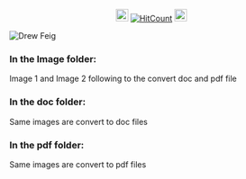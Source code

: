 <div id="profile-views-badge" align="center">
 
<img src="https://emoji.discord.st/emojis/768b108d-274f-4f44-a634-8477b16efce7.gif" width="22">  [![HitCount](https://hits.dwyl.com/mehedi2091/File-Conversion-PDF-EXCEL-WORD.svg?style=flat-square)](http://hits.dwyl.com/mehedi2091/File-Conversion-PDF-EXCEL-WORD)  <img src="https://emoji.discord.st/emojis/768b108d-274f-4f44-a634-8477b16efce7.gif" width="22">
 
</div>

![Drew Feig](https://github.com/user-attachments/assets/cb5862c5-6c0e-4760-9477-8369522eec50)

### In the Image folder:

Image 1 and Image 2 following to the convert doc and pdf file

### In the doc folder:

Same images are convert to doc files

### In the pdf folder:

Same images are convert to pdf files
